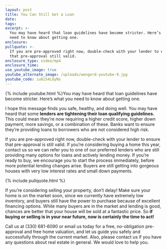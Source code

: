 ```yaml
---
layout: post
title: You Can Still Get a Loan
date:
tags:
excerpt: >-
  You may have heard that loan guidelines have become stricter. Here’s what you
  need to know about getting one.
enclosure:
pullquote: >-
  If you are pre-approved right now, double-check with your lender to ensure
  that pre-approval still valid.
enclosure_type: video/mp4
enclosure_time:
use_youtube_image: true
youtube_alternate_image: /uploads/wengerd-youtube-9.jpg
youtube_code: iu8iS4LUyNs
---
```


{% include youtube.html %}You may have heard that loan guidelines have become stricter. Here’s what you need to know about getting one.

I hope this message finds you safe, healthy, and doing well. You may have heard that some **lenders are tightening their loan qualifying guidelines.** This could mean they’re now requiring a higher credit score, higher down payment, more savings, or a combination of these. Banks want to ensure they’re providing loans to borrowers who are not considered high risk.&nbsp;

If you are pre-approved right now, double-check with your lender to ensure that pre-approval is still valid. If you’re considering buying a home this year, contact us so we can refer you to one of our preferred lenders who are still providing many options for loans and actively lending money. If you’re ready to buy, we encourage you to start the process immediately, before more potential lending changes arise. Buyers are still getting into gorgeous houses with very low interest rates and small down payments.&nbsp;

{% include pullquote.html %}

If you’re considering selling your property, don’t delay\! Make sure your home is on the market soon, since we currently have extremely low inventory, and buyers still have the power to purchase because of excellent financing options. While many buyers are in the market and lending is good, chances are better that your house will be sold at a fantastic price. So **if buying or selling is in your near future, now is certainly the time to act\!&nbsp;**

Call us at (330) 681-6090 or email us today for a free, no-obligation pre-approval and free home valuation, and let us guide you safely and successfully through the current market. Also, please contact us if you have any questions about real estate in general. We would love to help you.&nbsp;